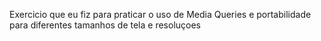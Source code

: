 Exercicio que eu fiz para praticar o uso de Media Queries e portabilidade para diferentes tamanhos de tela e resoluçoes
